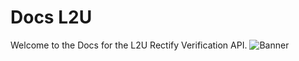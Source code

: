 # Docs L2U


Welcome to the Docs for the L2U Rectify Verification API.
![Banner](https://images-ext-2.discordapp.net/external/X97vdN4kkh-sFkP9J4dgKEJd6Sw5wHVhsAKvFmsMYUY/https/rectify.international/assets/images/frame10154.png?width=1499&height=529)
